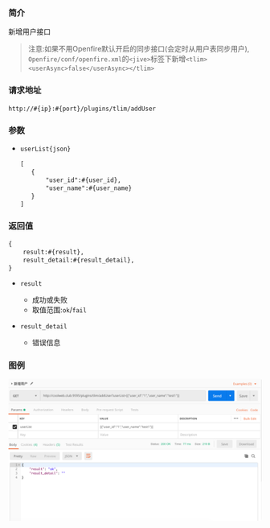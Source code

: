 ### 简介

新增用户接口

> 注意:如果不用Openfire默认开启的同步接口(会定时从用户表同步用户),
`Openfire/conf/openfire.xml`的`<jive>`标签下新增`<tlim><userAsync>false</userAsync></tlim>`

### 请求地址
```
http://#{ip}:#{port}/plugins/tlim/addUser
```

### 参数

- `userList{json}`
     ```
     [
        {
            "user_id":#{user_id},
            "user_name":#{user_name}
        }
     ]
     ```

### 返回值
```
{
    result:#{result},
    result_detail:#{result_detail},
}
```

- `result`
    - 成功或失败
    - 取值范围:`ok`/`fail`

- `result_detail`
    - 错误信息

### 图例

![Alt text][demo1]

[demo1]:https://github.com/GepengCn/tlim/blob/master/images/ADD_USER.png?raw=true

